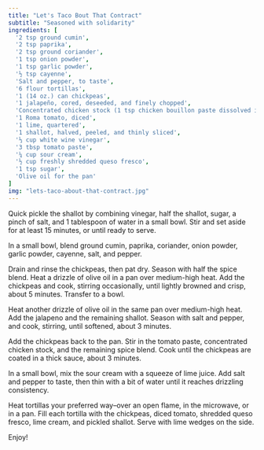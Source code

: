 ```yaml
---
title: "Let's Taco Bout That Contract"
subtitle: "Seasoned with solidarity"
ingredients: [
  '2 tsp ground cumin',
  '2 tsp paprika',
  '2 tsp ground coriander',
  '1 tsp onion powder',
  '1 tsp garlic powder',
  '½ tsp cayenne',
  'Salt and pepper, to taste',
  '6 flour tortillas',
  '1 (14 oz.) can chickpeas',
  '1 jalapeño, cored, deseeded, and finely chopped',
  'Concentrated chicken stock (1 tsp chicken bouillon paste dissolved in ¼ cup hot water)',
  '1 Roma tomato, diced',
  '1 lime, quartered',
  '1 shallot, halved, peeled, and thinly sliced',
  '⅓ cup white wine vinegar',
  '3 tbsp tomato paste',
  '¼ cup sour cream',
  '½ cup freshly shredded queso fresco',
  '1 tsp sugar',
  'Olive oil for the pan'
]
img: "lets-taco-about-that-contract.jpg"
---
```


Quick pickle the shallot by combining vinegar, half the shallot, sugar, a pinch of salt, and 1 tablespoon of water in a small bowl. Stir and set aside for at least 15 minutes, or until ready to serve.

In a small bowl, blend ground cumin, paprika, coriander, onion powder, garlic powder, cayenne, salt, and pepper.

Drain and rinse the chickpeas, then pat dry. Season with half the spice blend. Heat a drizzle of olive oil in a pan over medium-high heat. Add the chickpeas and cook, stirring occasionally, until lightly browned and crisp, about 5 minutes. Transfer to a bowl.

Heat another drizzle of olive oil in the same pan over medium-high heat. Add the jalapeno and the remaining shallot. Season with salt and pepper, and cook, stirring, until softened, about 3 minutes.

Add the chickpeas back to the pan. Stir in the tomato paste, concentrated chicken stock, and the remaining spice blend. Cook until the chickpeas are coated in a thick sauce, about 3 minutes.

In a small bowl, mix the sour cream with a squeeze of lime juice. Add salt and pepper to taste, then thin with a bit of water until it reaches drizzling consistency.

Heat tortillas your preferred way–over an open flame, in the microwave, or in a pan. Fill each tortilla with the chickpeas, diced tomato, shredded queso fresco, lime cream, and pickled shallot. Serve with lime wedges on the side.

Enjoy!